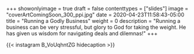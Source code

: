 +++
showonlyimage = true
draft = false
contenttypes = ["slides"]
image = "coverArtComingSoon_300_ppi.jpg"
date = 2020-04-23T11:58:43-05:00
title = "Running a Godly Business"
weight = 0
description = "Running a business can be very stressful, but glory to God for taking the weight. He has given us wisdom for navigating deals and dilemnas!"
+++


{{< instagram B_VoUqhntZG hidecaption >}}